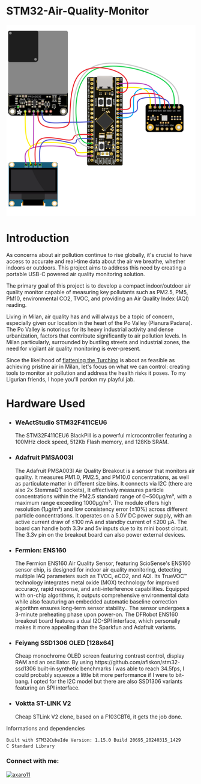 # STM32-Air-Quality-Monitor


  <img src="https://github.com/FNNN98/STM32-Air-Quality-Monitor/blob/main/air-quality-pinout-configuration.png?raw=true" width="800">

# Introduction
As concerns about air pollution continue to rise globally, it's crucial to have access to accurate and real-time data about the air we breathe, whether indoors or outdoors. This project aims to address this need by creating a portable USB-C powered air quality monitoring solution.

The primary goal of this project is to develop a compact indoor/outdoor air quality monitor capable of measuring key pollutants such as PM2.5, PM5, PM10, environmental CO2, TVOC, and providing an Air Quality Index (AQI) reading.

Living in Milan, air quality has and will always be a topic of concern, especially given our location in the heart of the Po Valley (Pianura Padana). The Po Valley is notorious for its heavy industrial activity and dense urbanization, factors that contribute significantly to air pollution levels. In Milan particularly, surrounded by bustling streets and industrial zones, the need for vigilant air quality monitoring is ever-present. 

Since the likelihood of [flattening the Turchino](https://www.youtube.com/watch?v=vmvpm51TdJM) is about as feasible as achieving pristine air in Milan, let's focus on what we can control: creating tools to monitor air pollution and address the health risks it poses.
To my Ligurian friends, I hope you'll pardon my playful jab.

# Hardware Used

- <h3 align="left"> WeActStudio STM32F411CEU6 </h3>

  The STM32F411CEU6 BlackPill is a powerful microcontroller featuring a 100MHz clock speed, 512Kb Flash memory, and 128Kb SRAM. 
  
- <h3 align="left"> Adafruit PMSA003I </h3>
  
  The Adafruit PMSA003I Air Quality Breakout is a sensor that monitors air quality. It measures PM1.0, PM2.5, and PM10.0 concentrations, as well as particulate matter in different size bins.
  It connects via I2C (there are also 2x StemmaQT sockets),  It effectively measures particle concentrations within the PM2.5 standard range of 0~500μg/m³, with a maximum range exceeding 1000μg/m³.
  The module offers high resolution (1μg/m³) and low consistency error (±10%) across different particle concentrations.
  It operates on a 5.0V DC power supply, with an active current draw of ≤100 mA and standby current of ≤200 μA.
  The board can handle both 3.3v and 5v inputs due to its mini boost circuit. The 3.3v pin on the breakout board can also power external devices.
  
- <h3 align="left"> Fermion: ENS160 </h3>
  
  The Fermion ENS160 Air Quality Sensor, featuring ScioSense's ENS160 sensor chip, is designed for indoor air quality monitoring, detecting multiple IAQ parameters such as TVOC, eCO2, and AQI.
  Its TrueVOC™ technology integrates metal oxide (MOX) technology for improved accuracy, rapid response, and anti-interference capabilities.
  Equipped with on-chip algorithms, it outputs comprehensive environmental data while also feauturing an embedded automatic baseline correction algorithm ensures long-term sensor stability.. The sensor undergoes a 3-minute preheating phase upon power-on.
  The DFRobot ENS160 breakout board features a dual I2C-SPI interface, which personally makes it more appealing than the Sparkfun and Adafruit variants.

- <h3 align="left"> Feiyang SSD1306 OLED [128x64] </h3>
  Cheap monochrome OLED screen featuring contrast control, display RAM and an oscillator. 
  By using https://github.com/afiskon/stm32-ssd1306 built-in synthetic benchmarks I was able to reach 34.5fps, I could probably squeeze a little bit      more performance if I were to bit-bang.
  I opted for the I2C model but there are also SSD1306 variants featuring an SPI interface.

- <h3 align="left"> Voktta ST-LINK V2 </h3>
  Cheap STLink V2 clone, based on a F103CBT6, it gets the job done.

Informations and dependencies

    Built with STM32CubeIde Version: 1.15.0 Build 20695_20240315_1429
    C Standard Library


    
<h3 align="left">Connect with me:</h3>
<p align="left">
<a href="https://twitter.com/axaro11" target="blank"><img align="center" src="https://raw.githubusercontent.com/rahuldkjain/github-profile-readme-generator/master/src/images/icons/Social/twitter.svg" alt="axaro11" height="30" width="40" /></a>
</p>
